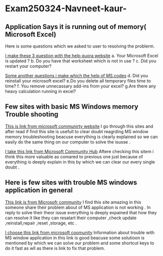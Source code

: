 # Exam250324-Navneet-kaur-
## Application Says it is running out of memory( Microsoft Excel)
Here is some questions  which we asked to user to resolving the problerm.


[I make these 3 question with the help quora website](https://www.quora.com/) 
a. Your Microsoft Excel is updated ?
b. Do you have that worksheet which is not in use ?
c. Did you restart your computer?


[Some another questions i make which the help of MS.codes](https://ms.codes/en-ca/blogs/microsoft-office/microsoft-excel-there-is-not-enough-disk-space?srsltid=AfmBOoqgJoZTN4Fivw5NkQIw7PAXA_YKJhq2daOkGhMtDrklxbeWeoJN )
d. Did you reinstall your microsoft excel?
e.Do you delete all temporary files time to time?
f. You remove unnecassary add-ins from your excel? 
g.Are there any heavy calculation running in excel?


## Few sites with basic MS Windows memory Trouble shooting 
 [This is link from microsoft communirty website](https://answers.microsoft.com/en-us/windows/forum/all/windows-10-your-computer-is-low-on-memory-alert/a96cf301-6aad-40d5-83cf-1e6789a68223)
 I go through this sites and after read if find this site is usefull to clear doubt reagrding MS window memory troubleshooting beacuse everything is clearly explained so we can easily do the same thing on our computer to solve the isusse .


[I take this link from Microsoft Community Hub](https://techcommunity.microsoft.com/blog/askperf/an-overview-of-troubleshooting-memory-issues/372673)
Aftere checking this sitem i think this more valuable as comared to previous one just because of everything is deeply explain in this by which we can clear our every single doubt .


## Here is  few sites with trouble MS windows application in general
[This link is from Microsofr community](https://answers.microsoft.com/en-us/windows/forum/all/applications-not-opening-after-windows-11-update/30040444-fdc4-4800-9e47-9fd91d5cd408)
I find this site amazing in this someone share their problem about of  MS application is not working . In reply to solve their theor issue everything is deeply expained that how they can resolve it like they can resatart their computer ,check update ,reinstall,repair ,reset  ,storage, etc .

[I choose this link from microsoft coomunity](https://answers.microsoft.com/en-us/windows/forum/all/microsoft-apps-not-working/f06a495d-5d76-497f-91fd-7e295a2cd56a)
Information about trouble with MS window application in this link is good beacuse some solutioon is mentioned by which we can solve our problem and some shortcut keys to do it fast as wll as there is link to fix that problem.



